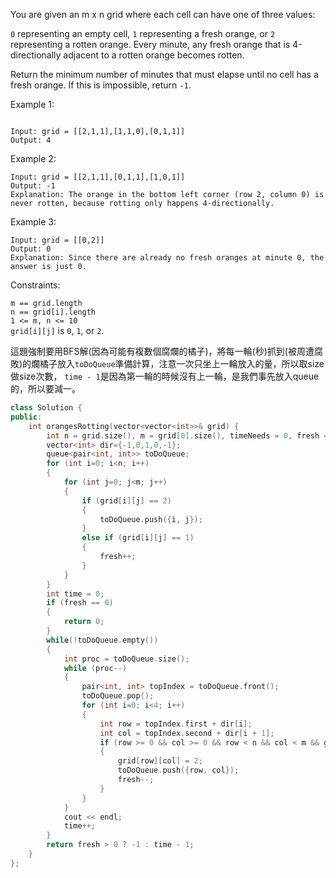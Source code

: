 You are given an m x n grid where each cell can have one of three values:

``0`` representing an empty cell,
``1`` representing a fresh orange, or
``2`` representing a rotten orange.
Every minute, any fresh orange that is 4-directionally adjacent to a rotten orange becomes rotten.

Return the minimum number of minutes that must elapse until no cell has a fresh orange. If this is impossible, return ``-1``.

 

Example 1:
```

Input: grid = [[2,1,1],[1,1,0],[0,1,1]]
Output: 4
```
Example 2:
```
Input: grid = [[2,1,1],[0,1,1],[1,0,1]]
Output: -1
Explanation: The orange in the bottom left corner (row 2, column 0) is never rotten, because rotting only happens 4-directionally.
```
Example 3:
```
Input: grid = [[0,2]]
Output: 0
Explanation: Since there are already no fresh oranges at minute 0, the answer is just 0.
```
 

Constraints:  

``m == grid.length``  
``n == grid[i].length``  
``1 <= m, n <= 10``  
``grid[i][j]`` is ``0``, ``1``, or ``2``.  
  
這題強制要用BFS解(因為可能有複數個腐爛的橘子)，將每一輪(秒)抓到(被周遭腐敗)的爛橘子放入``toDoQueue``準備計算，注意一次只坐上一輪放入的量，所以取size做size次數，
``time - 1``是因為第一輪的時候沒有上一輪，是我們事先放入queue的，所以要減一。
```c++
class Solution {
public:
    int orangesRotting(vector<vector<int>>& grid) {
        int n = grid.size(), m = grid[0].size(), timeNeeds = 0, fresh = 0;
        vector<int> dir={-1,0,1,0,-1};
        queue<pair<int, int>> toDoQueue;
        for (int i=0; i<n; i++)
        {
            for (int j=0; j<m; j++)
            {
                if (grid[i][j] == 2)
                {
                    toDoQueue.push({i, j});
                }
                else if (grid[i][j] == 1)
                {
                    fresh++;
                }
            }
        }
        int time = 0;
        if (fresh == 0)
        {
            return 0;
        }
        while(!toDoQueue.empty())
        {
            int proc = toDoQueue.size();
            while (proc--)
            {
                pair<int, int> topIndex = toDoQueue.front();
                toDoQueue.pop();
                for (int i=0; i<4; i++)
                {
                    int row = topIndex.first + dir[i];
                    int col = topIndex.second + dir[i + 1];
                    if (row >= 0 && col >= 0 && row < n && col < m && grid[row][col] == 1)
                    {
                        grid[row][col] = 2;
                        toDoQueue.push({row, col});
                        fresh--;
                    }
                }
            }
            cout << endl;
            time++;
        }
        return fresh > 0 ? -1 : time - 1;
    }
};
```
